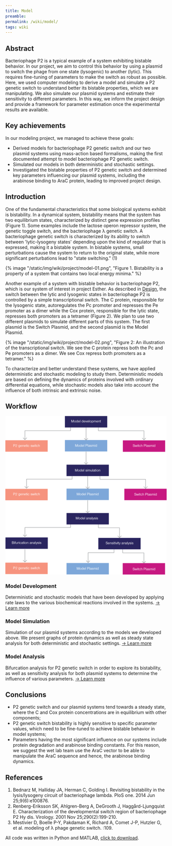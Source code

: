 ```yaml
---
title: Model
preamble:
permalink: /wiki/model/
tags: wiki
---
```


## Abstract

Bacteriophage P2 is a typical example of a system exhibiting bistable behavior. In our project, we aim to control this behavior by using a plasmid to switch the phage from one state (lysogenic) to another (lytic). This requires fine-tuning of parameters to make the switch as robust as possible. Here, we used computer modeling to derive a model and simulate a P2 genetic switch to understand better its bistable properties, which we are manipulating. We also simulate our plasmid systems and estimate their sensitivity to different parameters. In this way, we inform the project design and provide a framework for parameter estimation once the experimental results are available.

## Key achievements

In our modeling project, we managed to achieve these goals:

-   Derived models for bacteriophage P2 genetic switch and our two plasmid systems using mass-action based formalisms, making the first documented attempt to model bacteriophage P2 genetic switch.
-   Simulated our models in both deterministic and stochastic settings.
-   Investigated the bistable properties of P2 genetic switch and determined key parameters influencing our plasmid systems, including the arabinose binding to AraC protein, leading to improved project design.

## Introduction

One of the fundamental characteristics that some biological systems exhibit is bistability. In a dynamical system, bistability means that the system has two equilibrium states, characterized by distinct gene expression profiles (Figure 1). Some examples include the lactose operon repressor system, the genetic toggle switch, and the bacteriophage λ genetic switch. A bacteriophage genetic switch is characterized by its ability to switch between 'lytic-lysogeny states' depending upon the kind of regulator that is expressed, making it a bistable system. In bistable systems, small perturbations cause the system to return to the original state, while more significant perturbations lead to "state switching." (1)

{% image "/static/img/wiki/project/model-01.png", "Figure 1. Bistability is a property of a system that contains two local energy minima." %}

Another example of a system with bistable behavior is bacteriophage P2, which is our system of interest in project Esther. As described in [Design](/wiki/design/), the switch between the lytic and lysogenic states in bacteriophage P2 is controlled by a simple transcriptional switch. The C protein, responsible for the lysogenic state, autoregulates the Pc promoter and represses the Pe promoter as a dimer while the Cox protein, responsible for the lytic state, represses both promoters as a tetramer (Figure 2). We plan to use two different plasmids to simulate different parts of this system. The first plasmid is the Switch Plasmid, and the second plasmid is the Model Plasmid.

[](https://www.notion.so/769313af890b43c98cadaa5167f263c2#913a0b1dfb194abb88a3f128d4899b6d)

{% image "/static/img/wiki/project/model-02.png", "Figure 2: An illustration of the transcriptional switch. We see the C protein repress both the Pc and Pe promoters as a dimer. We see Cox repress both promoters as a tetramer." %}

To characterize and better understand these systems, we have applied deterministic and stochastic modeling to study them. Deterministic models are based on defining the dynamics of proteins involved with ordinary differential equations, while stochastic models also take into account the influence of both intrinsic and extrinsic noise.

## Workflow

![](/static/img/wiki/project/model-03.png)

### Model Development

Deterministic and stochastic models that have been developed by applying rate laws to the various biochemical reactions involved in the systems. [→ Learn more](/wiki/model-development/)

### Model Simulation

Simulation of our plasmid systems according to the models we developed above. We present graphs of protein dynamics as well as steady state analysis for both deterministic and stochastic settings. [→ Learn more](/wiki/model-simulation/)

### Model Analysis

Bifurcation analysis for P2 genetic switch in order to explore its bistability, as well as sensitivity analysis for both plasmid systems to determine the influence of various parameters. [→ Learn more](/wiki/model-analysis/)

## Conclusions

-   P2 genetic switch and our plasmid systems tend towards a steady state, where the C and Cox protein concentrations are in equilibrium with other components;
-   P2 genetic switch bistability is highly sensitive to specific parameter values, which need to be fine-tuned to achieve bistable behavior in model systems;
-   Parameters having the most significant influence on our systems include protein degradation and arabinose binding constants. For this reason, we suggest the wet lab team use the AraC vector to be able to manipulate the AraC sequence and hence, the arabinose binding dynamics.

## References

1. Bednarz M, Halliday JA, Herman C, Golding I. Revisiting bistability in the lysis/lysogeny circuit of bacteriophage lambda. PloS one. 2014 Jun 25;9(6):e100876.
2. Renberg-Eriksson SK, Ahlgren-Berg A, DeGrooth J, Haggård-Ljungquist E. Characterization of the developmental switch region of bacteriophage P2 Hy dis. Virology. 2001 Nov 25;290(2):199-210.
3. Mestivier D, Boelle P-Y, Pakdaman K, Richard A, Comet J-P, Hutzler G, et al. modeling of λ phage genetic switch. :109.

All code was written in Python and MATLAB, [click to download](https://2019.igem.org/wiki/images/8/8d/T--Stockholm--model-github.zip).
